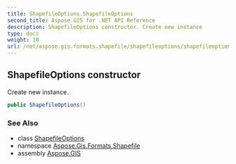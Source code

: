 ```yaml
---
title: ShapefileOptions.ShapefileOptions
second_title: Aspose.GIS for .NET API Reference
description: ShapefileOptions constructor. Create new instance
type: docs
weight: 10
url: /net/aspose.gis.formats.shapefile/shapefileoptions/shapefileoptions/
---
```

## ShapefileOptions constructor

Create new instance.

```csharp
public ShapefileOptions()
```

### See Also

* class [ShapefileOptions](../)
* namespace [Aspose.Gis.Formats.Shapefile](../../shapefileoptions/)
* assembly [Aspose.GIS](../../../)


